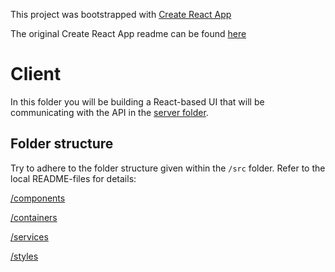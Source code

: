 This project was bootstrapped with [Create React App](https://github.com/facebookincubator/create-react-app)

The original Create React App readme can be found [here](/create-react-app-readme.md)

# Client

In this folder you will be building a React-based UI that will be communicating with the API in the [server folder](../server).

## Folder structure

Try to adhere to the folder structure given within the `/src` folder. Refer to the local README-files for details:

[/components](/client/src/components/README.md)

[/containers](/client/src/containers/README.md)

[/services](/client/src/services/README.md)

[/styles](/client/src/styles/README.md)

